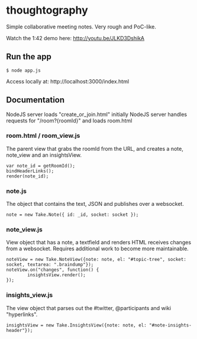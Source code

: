thoughtography
==============
Simple collaborative meeting notes.  Very rough and PoC-like.  

Watch the 1:42 demo here:
http://youtu.be/JLKD3DshikA

## Run the app
~~~
$ node app.js 
~~~

Access locally at:
http://localhost:3000/index.html


## Documentation

NodeJS server loads "create_or_join.html" initially NodeJS server handles requests for "/room?{roomId}" and loads room.html

### room.html / room_view.js

The parent view that grabs the roomId from the URL, and creates a note, note_view and an insightsView.

~~~
var note_id = getRoomId();
bindHeaderLinks();
render(note_id);
~~~

### note.js

The object that contains the text, JSON and publishes over a websocket.

~~~
note = new Take.Note({ id: _id, socket: socket });
~~~

### note_view.js
View object that has a note, a textfield and renders HTML receives changes from a websocket. Requires additional work to become more maintainable.

~~~
noteView = new Take.NoteView({note: note, el: "#topic-tree", socket: socket, textarea: ".braindump"});
noteView.on("changes", function() {
        insightsView.render();
});
~~~

### insights_view.js
The view object that parses out the #twitter, @participants and wiki "hyperlinks".
~~~
insightsView = new Take.InsightsView({note: note, el: "#note-insights-header"});
~~~
